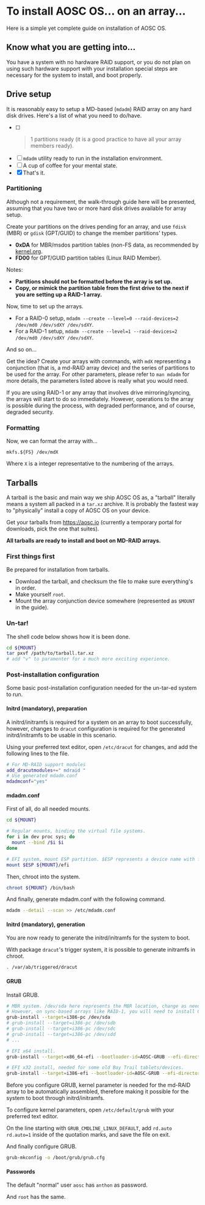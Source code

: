 # To install AOSC OS... on an array...

Here is a simple yet complete guide on installation of AOSC OS.

## Know what you are getting into...

You have a system with no hardware RAID support, or you do not plan on using such hardware support with your
installation special steps are necessary for the system to install, and boot properly.

## Drive setup

It is reasonably easy to setup a MD-based (`mdadm`) RAID array on any hard disk drives. Here's a list of what
you need to do/have.

- [ ] > 1 partitions ready (it is a good practice to have all your array members ready).
- [ ] `mdadm` utility ready to run in the installation environment.
- [ ] A cup of coffee for your mental state.
- [x] That's it.

### Partitioning

Although not a requirement, the walk-through guide here will be presented, assuming that you have two or more
hard disk drives available for array setup.

Create your partitions on the drives pending for an array, and use `fdisk` (MBR) or `gdisk` (GPT/GUID) to change
the member partitions' types.

- **0xDA** for MBR/msdos partition tables (non-FS data, as recommended by [kernel.org](https://kernel.org).
- **FD00** for GPT/GUID partition tables (Linux RAID Member).

Notes:

- **Partitions should not be formatted before the array is set up.**
- **Copy, or mimick the partition table from the first drive to the next if you are setting up a RAID-1 array.**

Now, time to set up the arrays.

- For a RAID-0 setup, `mdadm --create --level=0 --raid-devices=2 /dev/md0 /dev/sdXY /dev/sdXY`.
- For a RAID-1 setup, `mdadm --create --level=1 --raid-devices=2 /dev/md0 /dev/sdXY /dev/sdXY`.

And so on...

Get the idea? Create your arrays with commands, with `mdX` representing a conjunction (that is, a md-RAID array
device) and the series of partitions to be used for the array. For other parameters, please refer to `man mdadm`
for more details, the parameters listed above is really what you would need.

If you are using RAID-1 or any array that involves drive mirroring/syncing, the arrays will start to do so
immediately. However, operations to the array is possible during the process, with degraded performance, and
of course, degraded security.

### Formatting

Now, we can format the array with...

`mkfs.${FS} /dev/mdX`

Where `X` is a integer representative to the numbering of the arrays.

## Tarballs

A tarball is the basic and main way we ship AOSC OS as, a "tarball" literally means a system all packed in a 
`tar.xz` archive. It is probably the fastest way to "physically" install a copy of AOSC OS on your device.

Get your tarballs from https://aosc.io (currently a temporary portal for downloads, pick the one that suites).

**All tarballs are ready to install and boot on MD-RAID arrays.**

### First things first

Be prepared for installation from tarballs.

- Download the tarball, and checksum the file to make sure everything's in order.
- Make yourself `root`.
- Mount the array conjunction device somewhere (represented as `$MOUNT` in the guide).

### Un-tar!

The shell code below shows how it is been done.

```bash
cd ${MOUNT}
tar pxvf /path/to/tarball.tar.xz
# add "v" to paramenter for a much more exciting experience.
```

### Post-installation configuration

Some basic post-installation configuration needed for the un-tar-ed system to run.

#### Initrd (mandatory), preparation

A initrd/initramfs is required for a system on an array to boot successfully, however, changes to 
`dracut` configuration is required for the generated initrd/initramfs to be usable in this scenario.

Using your preferred text editor, open `/etc/dracut` for changes, and add the following lines to the file.

```bash
# For MD-RAID support modules
add_dracutmodules+=" mdraid "
# Use generated mdadm.conf
mdadmconf="yes"
```

#### mdadm.conf

First of all, do all needed mounts.

```bash
cd ${MOUNT}

# Regular mounts, binding the virtual file systems.
for i in dev proc sys; do
  mount --bind /$i $i
done

# EFI system, mount ESP partition. $ESP represents a device name with full path.
mount $ESP ${MOUNT}/efi
```

Then, chroot into the system.

```bash
chroot ${MOUNT} /bin/bash
```

And finally, generate mdadm.conf with the following command.

```bash
mdadm --detail --scan >> /etc/mdadm.conf
```

#### Initrd (mandatory), generation

You are now ready to generate the initrd/initramfs for the system to boot.

With package `dracut`'s trigger system, it is possible to generate initramfs in chroot.

```bash
. /var/ab/triggered/dracut
```

#### GRUB

Install GRUB.

```bash
# MBR system. /dev/sda here represents the MBR location, change as needed.
# However, on sync-based arrays like RAID-1, you will need to install GRUB on all member disks.
grub-install --target=i386-pc /dev/sda
# grub-install --target=i386-pc /dev/sdb
# grub-install --target=i386-pc /dev/sdc
# grub-install --target=i386-pc /dev/sdd
# ...

# EFI x64 install.
grub-install --target=x86_64-efi --bootloader-id=AOSC-GRUB --efi-directory=/efi

# EFI x32 install, needed for some old Bay Trail tablets/devices.
grub-install --target=i386-efi --bootloader-id=AOSC-GRUB --efi-directory=/efi
```

Before you configure GRUB, kernel parameter is needed for the md-RAID array to be automatically assembled,
therefore making it possible for the system to boot through initrd/initramfs.

To configure kernel parameters, open `/etc/default/grub` with your preferred text editor.

On the line starting with `GRUB_CMDLINE_LINUX_DEFAULT`, add `rd.auto rd.auto=1` inside of the quotation marks,
and save the file on exit.

And finally configure GRUB.

```bash
grub-mkconfig -o /boot/grub/grub.cfg
```

#### Passwords

The default "normal" user `aosc` has `anthon` as password.

And `root` has the same.
